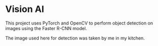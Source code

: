 # Vision AI

This project uses PyTorch and OpenCV to perform object detection on images using the Faster R-CNN model.

The image used here for detection was taken by me in my kitchen.